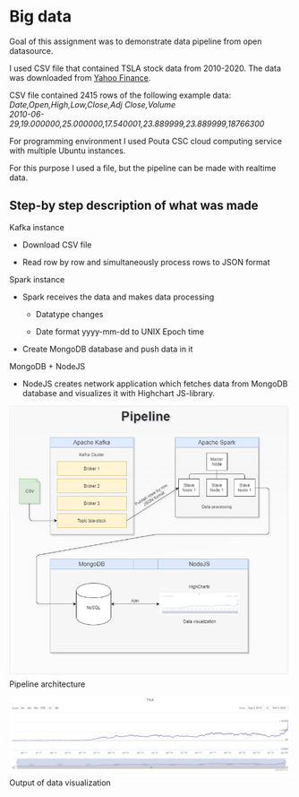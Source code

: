 # Big data

Goal of this assignment was to demonstrate data pipeline from open datasource.  

I used CSV file that contained TSLA stock data from 2010-2020. The data was downloaded from [Yahoo Finance](https://finance.yahoo.com/quote/TSLA/history?p=TSLA).  

CSV file contained 2415 rows of the following example data:  
*Date,Open,High,Low,Close,Adj Close,Volume  
2010-06-29,19.000000,25.000000,17.540001,23.889999,23.889999,18766300*

For programming environment I used Pouta CSC cloud computing service with multiple Ubuntu instances.

For this purpose I used a file, but the pipeline can be made with realtime data.

## Step-by step description of what was made

Kafka instance

* Download CSV file

* Read row by row and simultaneously process rows to JSON format

Spark instance

* Spark receives the data and makes data processing

  * Datatype changes

  * Date format yyyy-mm-dd to UNIX Epoch time

* Create MongoDB database and push data in it

MongoDB + NodeJS

* NodeJS creates network application which fetches data from MongoDB database and visualizes it with Highchart JS-library.

![Pipeline](images/Pipeline.png)  
Pipeline architecture

![Graph](images/Graph.PNG)  
Output of data visualization

